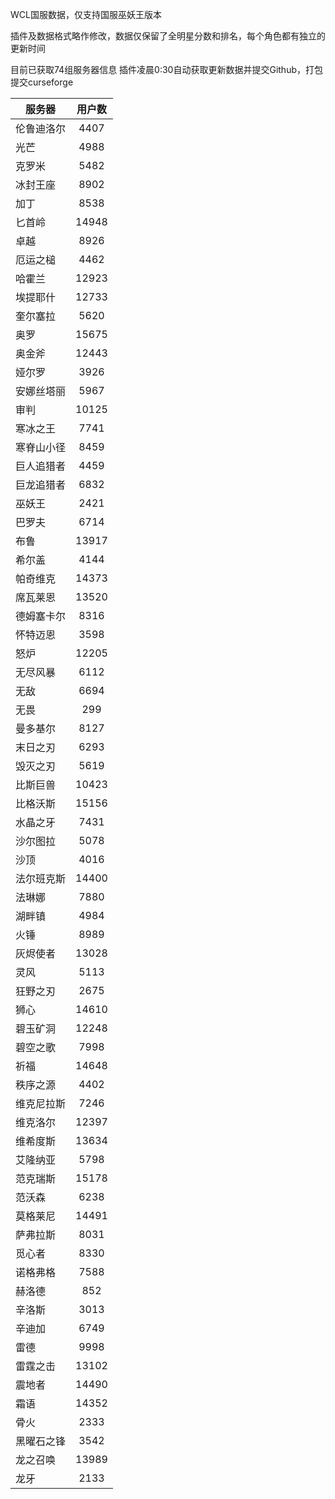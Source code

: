 WCL国服数据，仅支持国服巫妖王版本

插件及数据格式略作修改，数据仅保留了全明星分数和排名，每个角色都有独立的更新时间

目前已获取74组服务器信息
插件凌晨0:30自动获取更新数据并提交Github，打包提交curseforge

|服务器|用户数|
| --- | :---: |
| 伦鲁迪洛尔 | 4407 |
| 光芒 | 4988 |
| 克罗米 | 5482 |
| 冰封王座 | 8902 |
| 加丁 | 8538 |
| 匕首岭 | 14948 |
| 卓越 | 8926 |
| 厄运之槌 | 4462 |
| 哈霍兰 | 12923 |
| 埃提耶什 | 12733 |
| 奎尔塞拉 | 5620 |
| 奥罗 | 15675 |
| 奥金斧 | 12443 |
| 娅尔罗 | 3926 |
| 安娜丝塔丽 | 5967 |
| 审判 | 10125 |
| 寒冰之王 | 7741 |
| 寒脊山小径 | 8459 |
| 巨人追猎者 | 4459 |
| 巨龙追猎者 | 6832 |
| 巫妖王 | 2421 |
| 巴罗夫 | 6714 |
| 布鲁 | 13917 |
| 希尔盖 | 4144 |
| 帕奇维克 | 14373 |
| 席瓦莱恩 | 13520 |
| 德姆塞卡尔 | 8316 |
| 怀特迈恩 | 3598 |
| 怒炉 | 12205 |
| 无尽风暴 | 6112 |
| 无敌 | 6694 |
| 无畏 | 299 |
| 曼多基尔 | 8127 |
| 末日之刃 | 6293 |
| 毁灭之刃 | 5619 |
| 比斯巨兽 | 10423 |
| 比格沃斯 | 15156 |
| 水晶之牙 | 7431 |
| 沙尔图拉 | 5078 |
| 沙顶 | 4016 |
| 法尔班克斯 | 14400 |
| 法琳娜 | 7880 |
| 湖畔镇 | 4984 |
| 火锤 | 8989 |
| 灰烬使者 | 13028 |
| 灵风 | 5113 |
| 狂野之刃 | 2675 |
| 狮心 | 14610 |
| 碧玉矿洞 | 12248 |
| 碧空之歌 | 7998 |
| 祈福 | 14648 |
| 秩序之源 | 4402 |
| 维克尼拉斯 | 7246 |
| 维克洛尔 | 12397 |
| 维希度斯 | 13634 |
| 艾隆纳亚 | 5798 |
| 范克瑞斯 | 15178 |
| 范沃森 | 6238 |
| 莫格莱尼 | 14491 |
| 萨弗拉斯 | 8031 |
| 觅心者 | 8330 |
| 诺格弗格 | 7588 |
| 赫洛德 | 852 |
| 辛洛斯 | 3013 |
| 辛迪加 | 6749 |
| 雷德 | 9998 |
| 雷霆之击 | 13102 |
| 震地者 | 14490 |
| 霜语 | 14352 |
| 骨火 | 2333 |
| 黑曜石之锋 | 3542 |
| 龙之召唤 | 13989 |
| 龙牙 | 2133 |
